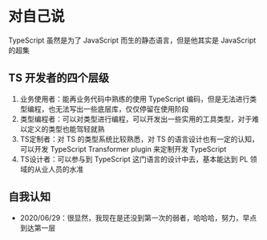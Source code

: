 # 对自己说

TypeScript 虽然是为了 JavaScript 而生的静态语言，但是他其实是 JavaScript 的超集

## TS 开发者的四个层级

1. 业务使用者：能再业务代码中熟练的使用 TypeScript 编码，但是无法进行类型编程，也无法写出一些底层库，仅仅停留在使用阶段
2. 类型编程者：可以对类型进行编程，可以开发出一些实用的工具类型，对于难以定义的类型也能驾轻就熟
3. TS定制者：对 TS 的类型系统比较熟悉，对 TS 的语言设计也有一定的认知，可以开发 TypeScript Transformer plugin 来定制开发 TypeScript
4. TS设计者：可以参与到 TypeScript 这门语言的设计中去，基本能达到 PL 领域的从业人员的水准

## 自我认知

* 2020/06/29：很显然，我现在是还没到第一次的弱者，哈哈哈，努力，早点到达第一层
